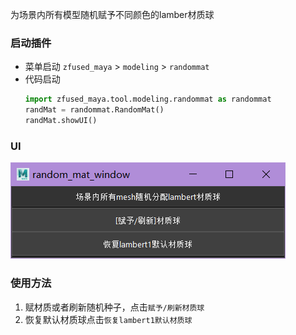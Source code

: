 为场景内所有模型随机赋予不同颜色的lamber材质球

### 启动插件
- 菜单启动 
    `zfused_maya` > `modeling` > `randommat`
- 代码启动
    ```python
    import zfused_maya.tool.modeling.randommat as randommat
    randMat = randommat.RandomMat()
    randMat.showUI()
    ```
### UI  
![](pipeline/../../../images/modeling/mat_random.png ':size=400')

### 使用方法  
1. 赋材质或者刷新随机种子，点击`赋予/刷新材质球`
2. 恢复默认材质球点击`恢复lambert1默认材质球`

